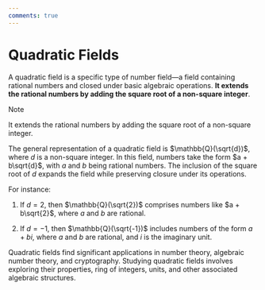 ```yaml
---
comments: true
---
```


# Quadratic Fields

A quadratic field is a specific type of number field—a field containing rational numbers and closed under basic
algebraic operations. **It extends the rational numbers by adding the square root of a non-square integer**.

> [!NOTE]
> It extends the rational numbers by adding the square root of a non-square integer.

The general representation of a quadratic field is $\mathbb{Q}(\sqrt{d})$, where $d$ is a non-square integer. In this
field, numbers take the form $a + b\sqrt{d}$, with $a$ and $b$ being rational numbers. The inclusion of the square root
of $d$ expands the field while preserving closure under its operations.

For instance:

1. If $d = 2$, then $\mathbb{Q}(\sqrt{2})$ comprises numbers like $a + b\sqrt{2}$, where $a$ and $b$ are rational.

2. If $d = -1$, then $\mathbb{Q}(\sqrt{-1})$ includes numbers of the form $a + bi$, where $a$ and $b$ are rational, and
   $i$ is the imaginary unit.

Quadratic fields find significant applications in number theory, algebraic number theory, and cryptography. Studying
quadratic fields involves exploring their properties, ring of integers, units, and other associated algebraic
structures.
